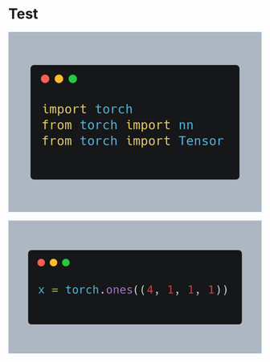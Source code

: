 # Test

![img](https://raw.githubusercontent.com/FrancescoSaverioZuppichini/MarkDownToMediumThisNameAlreadyExists/main/medium/code-0.png)

![img](https://raw.githubusercontent.com/FrancescoSaverioZuppichini/MarkDownToMediumThisNameAlreadyExists/main/medium/code-1.png)